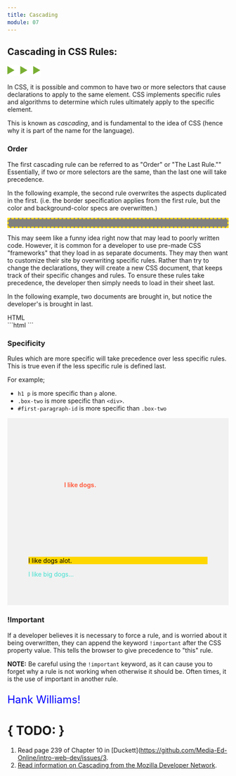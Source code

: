 ```yaml
---
title: Cascading
module: 07
---
```


## Cascading in CSS Rules:
<img src="./../../../img/arrow-divider.svg" style="width: 75px; border: none;" />

In CSS, it is possible and common to have two or more selectors that cause declarations to apply to the same element. CSS implements specific rules and algorithms to determine which rules ultimately apply to the specific element.

This is known as _cascading_, and is fundamental to the idea of CSS (hence why it is part of the name for the language).


### Order

The first cascading rule can be referred to as "Order" or "The Last Rule."" Essentially, if two or more selectors are the same, than the last one will take precedence.

In the following example, the second rule overwrites the aspects duplicated in the first. (i.e. the border specification applies from the first rule, but the color and background-color specs are overwritten.)

<p data-height="400" data-theme-id="30567" data-slug-hash="vePKWJ" data-default-tab="html,css" data-user="Media-Ed-Online" data-embed-version="2" data-pen-title="[Topic-07]  Cascading, Pt. 1" class="codepen"></p>
<script async src="https://production-assets.codepen.io/assets/embed/ei.js"></script>

<div class="pen-result displayed_code_example_pen">
  <style>
    .class-one {
        color: grey;
        background-color: grey;
        border: 3px dashed gold;
    }

    .class-one{
        color: hotpink;
        background-color: black;
    }
  </style>
  <div class="class-one">
      Div element of class type: "class-one".
  </div>
</div>

This may seem like a funny idea right now that may lead to poorly written code. However, it is common for a developer to use pre-made CSS "frameworks" that they load in as separate documents. They may then want to customize their site by overwriting specific rules. Rather than try to change the declarations, they will create a new CSS document, that keeps track of their specific changes and rules. To ensure these rules take precedence, the developer then simply needs to load in their sheet last.

In the following example, two documents are brought in, but notice the developer's is brought in last.

<div id="code-heading">HTML</div>
```html
<head>
    <link rel="stylesheet" href="/css/bootstrap.css">
    <link rel="stylesheet" href="/css/my-custom-styles.css">
</head>
```

### Specificity

Rules which are more specific will take precedence over less specific rules. This is true even if the less specific rule is defined last.

For example;
- `h1 p` is more specific than `p` alone.
- `.box-two` is more specific than `<div>`.
- `#first-paragraph-id` is more specific than `.box-two`

<p data-height="400" data-theme-id="30567" data-slug-hash="XeGKGd" data-default-tab="html,css" data-user="Media-Ed-Online" data-embed-version="2" data-pen-title="[Topic-07]  Cascading, Pt. 2" class="codepen"></p>

<div class="pen-result">
  <style>
      .box-one .p {
          padding: 20%;
          font-weight: bolder;
          color: tomato;
      }
      .p {
          color: turquoise;
      }

      div .box-two {
          background-color: saddlebrown;
      }

      #first-paragraph-id {
          background-color: gold;
          color: black;
      }

      .div-code {
          padding: 5%;
          background-color: #f1f1f1;
          color: black ;
      }
  </style>
  <div class="container-box div-code">
      <div class="box-one div-code">
          <p class="p">I like dogs.</p>
      </div>
      <div class="box-two div-code">
          <p class="p" id="first-paragraph-id">I like dogs alot.</p>
          <p class="p">I like big dogs...</p>
      </div>
  </div>
</div>


### !Important

If a developer believes it is necessary to force a rule, and is worried about it being overwritten, they can append the keyword `!important` after the CSS property value. This tells the browser to give precedence to "this" rule.

**NOTE:** Be careful using the `!important` keyword, as it can cause you to forget why a rule is not working when otherwise it should be. Often times, it is the use of important in another rule.

<p data-height="200" data-theme-id="30567" data-slug-hash="aLMmMG" data-default-tab="html,css" data-user="Media-Ed-Online" data-embed-version="2" data-pen-title="[Topic-07] !Important" class="codepen"></p>

<div class="displayed_code_example_pen pen-result">
  <style>
      .p-imp {
          color: blue !important;
          font-size: x-large;
      }
      .para-one {
          color: yellow;
      }
  </style>
  <p class="p-imp para-one">Hank Williams!</p>
</div>


# { TODO: }
1. Read page 239 of Chapter 10 in [Duckett](https://github.com/Media-Ed-Online/intro-web-dev/issues/3.
2. [Read information on Cascading from the Mozilla Developer Network](https://developer.mozilla.org/en-US/docs/Web/CSS/Cascade).
